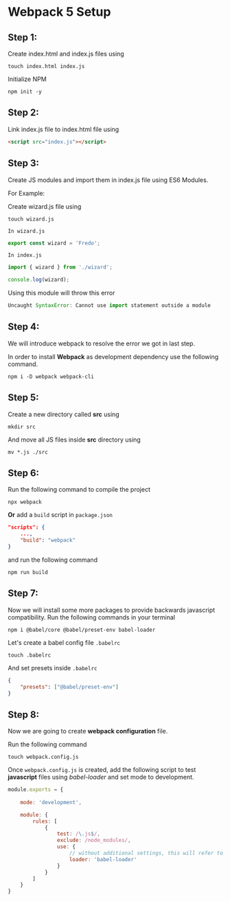 # Webpack 5 Setup

## Step 1:

Create index.html and index.js files using 
```
touch index.html index.js
```

Initialize NPM 
```
npm init -y
```

## Step 2:

Link index.js file to index.html file using
```html
<script src="index.js"></script>
```

## Step 3:

Create JS modules and import them in index.js file using ES6 Modules.

For Example:

Create wizard.js file using 
```
touch wizard.js
```

```In wizard.js```

```js
export const wizard = 'Fredo';
```

```In index.js```

```js
import { wizard } from './wizard';

console.log(wizard);
```

Using this module will throw this error
```js
Uncaught SyntaxError: Cannot use import statement outside a module
```

## Step 4:
We will introduce webpack to resolve the error we got in last step.

In order to install **Webpack** as development dependency use the following command.
```
npm i -D webpack webpack-cli
```

## Step 5:
Create a new directory called **src** using
```
mkdir src
```

And move all JS files inside **src** directory using
```
mv *.js ./src
```

## Step 6:
Run the following command to compile the project
```
npx webpack
```

**Or** add a ```build``` script in ```package.json```
```json
"scripts": {
    ...,
    "build": "webpack"
}
```
and run the following command
```
npm run build
```

## Step 7:

Now we will install some more packages to provide backwards javascript compatibility. Run the following commands in your terminal
```
npm i @babel/core @babel/preset-env babel-loader
```

Let's create a babel config file ```.babelrc```
```
touch .babelrc
```

And set presets inside ```.babelrc```
```json
{
    "presets": ["@babel/preset-env"]
}
```

## Step 8:
Now we are going to create **webpack configuration** file.

Run the following command
```
touch webpack.config.js
```

Once ```webpack.config.js``` is created, add the following script to test **javascript** files using *babel-loader* and set mode to development.
```js
module.exports = {
    
    mode: 'development',

    module: {
        rules: [
            {
                test: /\.js$/,
                exclude: /node_modules/,
                use: {
                    // without additional settings, this will refer to .babelrc
                    loader: 'babel-loader'
                }
            }
        ]
    }
}
```